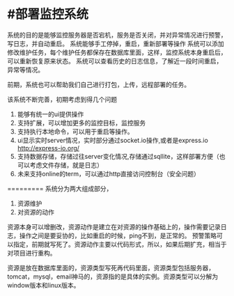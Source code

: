 #部署监控系统
============
系统的目的是能够监控服务器是否宕机，服务是否关闭，并对异常情况进行预警，写日志，并自动重启。
系统能够手工停掉，重启，重新部署等操作
系统可以添加修改维护任务，每个维护任务都保存在数据库里面，这样，监控系统本身重启后，可以重新恢复原来状态。
系统可以查看历史的日志信息，了解近一段时间重启，异常等情况。

前期，系统也可以帮助我们自己进行打包，上传，远程部署的任务。


该系统不断完善，初期考虑到得几个问题
1. 能够有统一的ui提供操作
2. 支持扩展，可以增加更多的监控目标，监控服务
3. 支持执行本地命令，可以用于重启等操作。
4. ui显示实时server情况，实时部分通过socket.io操作,或者是express.io  http://express-io.org/
5. 支持数据存储，存储过往server变化情况,存储通过sqllite，这样部署方便（也可以考虑文件存储，就是日志）
6. 未来支持online的term，可以通过http直接访问控制台（安全问题）


=========
系统分为两大组成部分，
1. 资源维护
2. 对资源的动作

资源本身可以增删改，资源动作是建立在对资源的操作基础上的，操作需要记录日志，操作之间是要妥协的，比如重启的时候，ping不到，是正常的。
预警策略可以指定，前期就写死了。资源动作主要以代码形式，所以，如果后期扩充，相当于对项目进行重构。

资源是放在数据库里面的，资源类型写死再代码里面，资源类型包括服务器，tomcat，mysql，email神马的，资源指的是具体的实例。资源类型可以分解为
window版本和linux版本。





